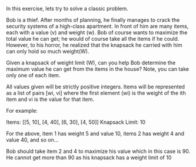 In this exercise, lets try to solve a classic problem.

Bob is a thief. After months of planning, he 
finally manages to crack the security systems of a 
high-class apartment. In front of him are many 
items, each with a value (v) and weight (w). Bob of
course wants to maximize the total value he can 
get; he would of course take all the items if he
could. However, to his horror, he realized that the 
knapsack he carried with him can only hold so much weight(W).

Given a knapsack of weight limit (W), can you help Bob 
determine the maximum value he can get from the 
items in the house? Note, you can take only one of 
each item. 

All values given will be strictly positive integers.
Items will be represented as a list of pairs [wi, vi] where the first element (wi) is the weight of the ith item and vi is the value for that item.

For example:

Items: [[5, 10], [4, 40], [6, 30], [4, 50]]
Knapsack Limit: 10


For the above, item 1 has weight 5 and value 10, items 2 has weight 4 and value 40, and so on...

Bob should take item 2 and 4 to maximize his value which in this case is 90. He cannot get more than 90 as his knapsack has a weight limit of 10
